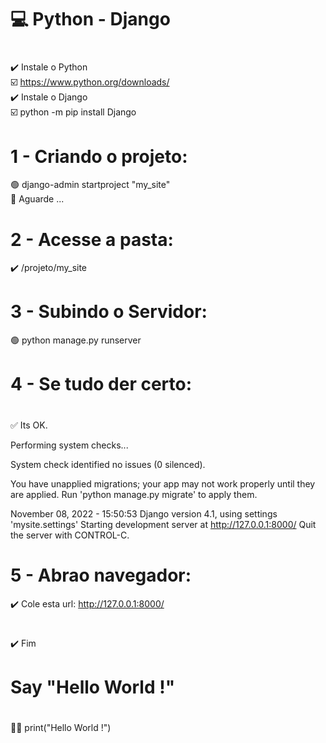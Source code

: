 # 💻 Python - Django
# 
 ✔️ Instale o Python</br>
  ☑️ https://www.python.org/downloads/</br>
 ✔️ Instale o Django</br>
  ☑️ python -m pip install Django
#
# 1 - Criando o projeto:</br>
 🟢 django-admin startproject "my_site"</br>
 🔕 Aguarde ...</br>
#
# 2 - Acesse a pasta:</br>
 ✔️ /projeto/my_site</br>
#
# 3 - Subindo o Servidor:</br>
 🟢 python manage.py runserver</br>
#
# 4 - Se tudo der certo:
#
✅ Its OK.

Performing system checks...

System check identified no issues (0 silenced).

You have unapplied migrations; your app may not work properly until they are applied.
Run 'python manage.py migrate' to apply them.

November 08, 2022 - 15:50:53
Django version 4.1, using settings 'mysite.settings'
Starting development server at http://127.0.0.1:8000/
Quit the server with CONTROL-C.
#
# 5 - Abrao navegador:</br>
 ✔️ Cole esta url: http://127.0.0.1:8000/</br>
#
 ✔️ Fim</br>
#
# Say "Hello World !"
#
 🏴‍☠️ print("Hello World !")</br>
